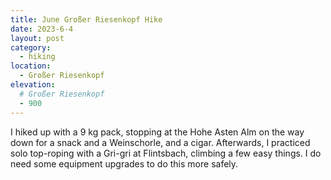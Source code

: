 ```yaml
---
title: June Großer Riesenkopf Hike
date: 2023-6-4
layout: post
category:
  - hiking
location:
  - Großer Riesenkopf
elevation:
  # Großer Riesenkopf
  - 900
---
```


I hiked up with a 9 kg pack, stopping at the Hohe Asten Alm on the way down
for a snack and a Weinschorle, and a cigar. Afterwards, I practiced solo
top-roping with a Gri-gri at Flintsbach, climbing a few easy things.
I do need some equipment upgrades to do this more safely.
